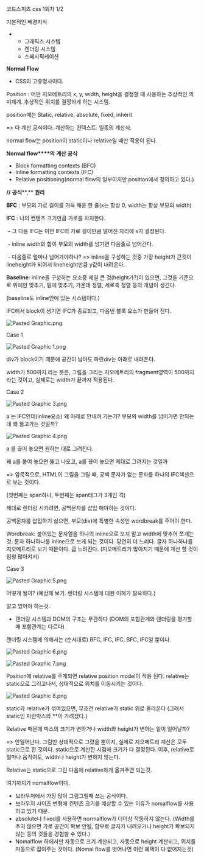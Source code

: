 코드스피츠 css 1회차 1/2

기본적인 배경지식

- - 그래픽스 시스템
  - 렌더링 시스템
  - 스페시픽케이션

**Normal Flow**

- CSS의 고유명사이다.

Position : 어떤 지오메트리의 x, y, width, height을 결정할 때 사용하는 추상적인 의미체계. 추상적인 위치를 결정하게 하는 시스템. 

position에는 Static, relative, absolute, fixed, inherit

=> 다 계산 공식이다. 계산하는 컨텍스트. 일종의 계산식.

normal flow는 position이 static이나 relative일 때만 적용이  된다.

**Normal flow****의** **계산** **공식**

- Block formatting contexts (BFC)
- Inline formatting contexts (IFC)
- Relative positioning(normal flow의 일부이지만 position에서 정의하고 있다.)

**//** **공식****,** **원리**

**BFC** : 부모의 가로 길이를 가득 채운 한 줄(x는 항상 0, width는 항상 부모의 width)

**IFC** : 나의 컨텐츠 크기만큼 가로를 차지한다. 

​	- 그 다음 IFC는 이전 IFC의 가로 길이만큼 떨어진 자리에 x가 결정된다. 

​	- inline width의 합이 부모의 width를 넘기면 다음줄로 넘어간다.

​	- 다음줄로 얼마나 넘어가야하나? => inline을 구성하는 것중 가장 height가 큰것이 lineheight가 되어서 lineheight만큼 y값이 내려온다.

**Baseline**: inline을 구성하는 요소중 제일 큰 것(height가?)이 있으면, 그것을 기준으로 위에만 맞추기, 밑에 맞추기, 가운데 정렬, 세로축 정렬 등의 개념이 생긴다.

(baseline도 inline안에 있는 시스템이다.)

IFC에서 block이 생기면 IFC가 종료되고, 다음번 블록 요소가 만들어 진다.

![Pasted Graphic.png](/var/folders/gj/t94sdg0545x88k2_vvtkk4k40000gn/T/abnerworks.Typora/05EB5082-AA32-4842-9F43-17F5B9CE8AB3/Pasted%20Graphic.png)

Case 1

![Pasted Graphic 1.png](/var/folders/gj/t94sdg0545x88k2_vvtkk4k40000gn/T/abnerworks.Typora/05EB5082-AA32-4842-9F43-17F5B9CE8AB3/Pasted%20Graphic%201.png)

div가 block이기 때문에 공간이 남아도 파란div는 아래로 내려온다.

width가 500까지 라는 뜻은, 그림을 그리는 지오메트리의 fragment영역이 500까지라는 것이고, 실제로는 width가 끝까지 적용된다. 

Case 2

![Pasted Graphic 3.png](/var/folders/gj/t94sdg0545x88k2_vvtkk4k40000gn/T/abnerworks.Typora/05EB5082-AA32-4842-9F43-17F5B9CE8AB3/Pasted%20Graphic%203.png)

a 는 IFC인데(inline요소) 왜 아래로 안내려 가는가? 부모의 width를 넘어가면 안되는데 왜 뚫고가는 것일까?

![Pasted Graphic 4.png](/var/folders/gj/t94sdg0545x88k2_vvtkk4k40000gn/T/abnerworks.Typora/05EB5082-AA32-4842-9F43-17F5B9CE8AB3/Pasted%20Graphic%204.png)

a 를 끊어 놓으면 원하는 대로 그려진다.

왜 a를 붙여 놓으면 뚫고 나오고, a를 끊어 놓으면 제대로 그려지는 것일까

=> 암묵적으로, HTML이 그림을 그릴 때, 공백 문자가 없는 문자를 하나의 IFC섹션으로 보는 것이다.

(첫번째는 span하나, 두번째는 span태그가 3개인 격)

제대로 렌더링 시키려면, 공백문자를 삽입 해야하는 것이다.

공백문자를 삽입하기 싫으면, 부모(div)에 특별한 속성인 wordbreak를 주어야 한다.

Wordbreak: 붙어있는 문자열을 하나의 inline으로 보지 말고 width에 맞추어 쪼개는것. 문자 하나하나를 inline으로 보게 되는 것이다. 당연히 더 느리다. 글자 하나하나를 지오메트리로 보기 때문이다. 급 느려진다. (지오메트리가 많아지기 때문에 계산 할 것이 엄청 많아져서)

Case 3

![Pasted Graphic 5.png](/var/folders/gj/t94sdg0545x88k2_vvtkk4k40000gn/T/abnerworks.Typora/05EB5082-AA32-4842-9F43-17F5B9CE8AB3/Pasted%20Graphic%205.png)

어떻게 될까? (예상해 보기. 렌더링 시스템에 대한 이해가 필요하다.)

알고 있어야 하는것.

- 렌더링 시스템과 DOM의 구조는 무관하다 (DOM의 포함관계와 렌더링을 평가할 때 포함관계는 다르다)

렌더링 시스템에 의해서는 (순서대로) BFC, IFC, IFC, BFC, IFC일 뿐이다.

![Pasted Graphic 6.png](/var/folders/gj/t94sdg0545x88k2_vvtkk4k40000gn/T/abnerworks.Typora/05EB5082-AA32-4842-9F43-17F5B9CE8AB3/Pasted%20Graphic%206.png)

![Pasted Graphic 7.png](/var/folders/gj/t94sdg0545x88k2_vvtkk4k40000gn/T/abnerworks.Typora/05EB5082-AA32-4842-9F43-17F5B9CE8AB3/Pasted%20Graphic%207.png)

Position에 relative를 주게되면 relative position model이 적용 된다. relative는 static으로 그리고나서, 상대적으로 위치를 이동시키는 것이다.

![Pasted Graphic 8.png](/var/folders/gj/t94sdg0545x88k2_vvtkk4k40000gn/T/abnerworks.Typora/05EB5082-AA32-4842-9F43-17F5B9CE8AB3/Pasted%20Graphic%208.png)

static과 relative가 섞여있으면, 무조건 relative가 static 위로 올라온다 (그래서 static인 파란박스와 **이 가려졌다.)

Relative 때문에 박스의 크기가 변하거나 width와 height가 변하는 일이 일어날까?

=> 안일어난다. 그림만 상대적으로 그렸을 뿐이지, 실제로 지오메트리 계산은 모두 static으로 한 것이다. static으로 계산한 시점에 크기가 다 결정된다. 이후, relative로 얼마나 움직여도, width나 height가 변하지 않는다.

Relative는 static으로 그린 다음에 relative하게 옮겨주면 되는것.

여기까지가 nomalflow이다.

- 브라우저에서 가장 많이 그림그릴때 쓰는 공식이다.
- 브라우저 사이즈 변형에 컨텐츠 크기를 예상할 수 있는 이유가 nomalflow를 사용하고 있기 때문.
- absolute나 fixed를 사용하면 normalflow가 더이상 작동하지 않는다. (Width를 주지 않으면 가로 공간이 확보 안됨, 함부로 글자가 내려오거나 height가 확보되지 않는 등의 것들을 경험할 수 있다.)
- Nomalflow 하에서만 자동으로 크기 계산되고, 자동으로 height 계산되고, 위치를 자동으로 잡아주는 것이다. (Nomal flow를 벗어나면 이런 혜택이 다 없어지는것)